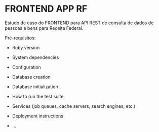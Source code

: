 # FRONTEND APP RF

Estudo de caso do FRONTEND para API REST de consulta de dados de pessoas e bens para Receita Federal.

Pré-requisitos:

* Ruby version

* System dependencies

* Configuration

* Database creation

* Database initialization

* How to run the test suite

* Services (job queues, cache servers, search engines, etc.)

* Deployment instructions

* ...
